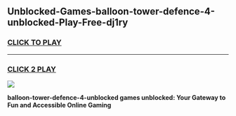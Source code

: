 
## Unblocked-Games-balloon-tower-defence-4-unblocked-Play-Free-dj1ry
<h3>
<a href="https://premium76.site?title=balloon-tower-defence-4-unblocked&ref=18A1">CLICK TO PLAY</a></h3>
<hr>

<h3>
<a href="https://premium76.site?title=balloon-tower-defence-4-unblocked&ref=18A1">CLICK 2 PLAY</a>
  
</h3>

<a href="https://premium76.site?title=balloon-tower-defence-4-unblocked&ref=18A1"><img src="https://clearcache.store/games.png"></a>


**balloon-tower-defence-4-unblocked games unblocked: Your Gateway to Fun and Accessible Online Gaming**
